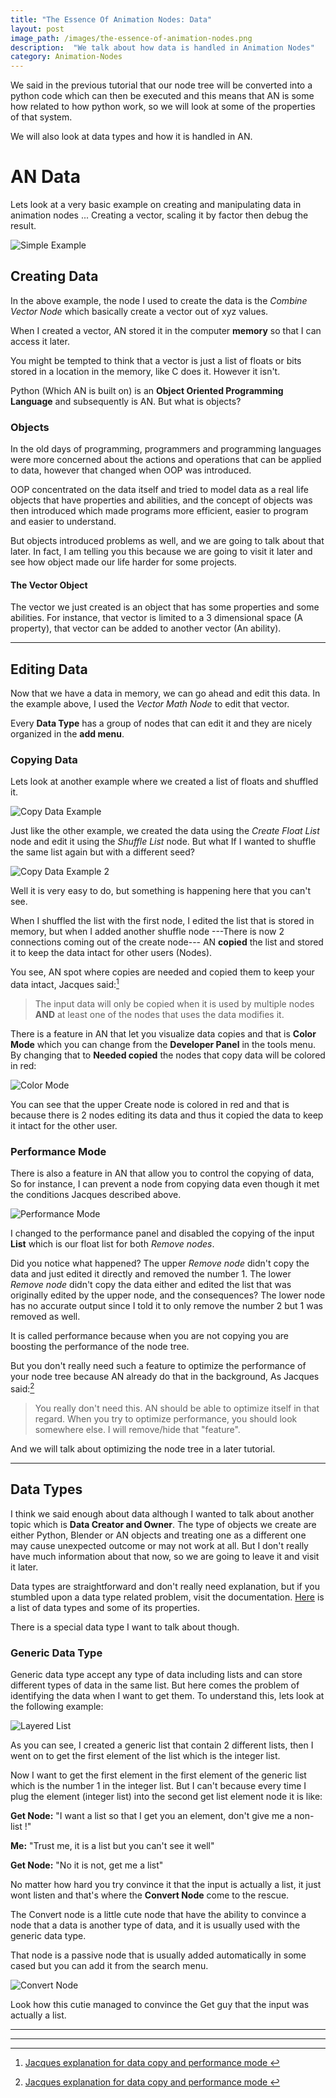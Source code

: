 ```yaml
---
title: "The Essence Of Animation Nodes: Data"
layout: post
image_path: /images/the-essence-of-animation-nodes.png
description:  "We talk about how data is handled in Animation Nodes"
category: Animation-Nodes
---
```


We said in the previous tutorial that our node tree will be converted into a python code which can then be executed and this means that AN is some how related to how python work, so we will look at some of the properties of that system.

We will also look at data types and how it is handled in AN.

# AN Data

Lets look at a very basic example on creating and manipulating data in animation nodes ... Creating a vector, scaling it by factor then debug the result.

![Simple Example](/images/the-essence-of-animation-nodes-data/basic-example.png  "Simple Example")

## Creating Data

In the above example, the node I used to create the data is the *Combine Vector Node* which basically create a vector out of xyz values.

When I created a vector, AN stored it in the computer **memory** so that I can access it later.

You might be tempted to think that a vector is just a list of floats or bits stored in a location in the memory, like C does it. However it isn't.

Python (Which AN is built on) is an **Object Oriented Programming Language** and subsequently is AN. But what is objects?

### Objects

In the old days of programming, programmers and programming languages were more concerned about the actions and operations that can be applied to data, however that changed when OOP was introduced.

OOP concentrated on the data itself and tried to model data as a real life objects that have properties and abilities, and the concept of objects was then introduced which made programs more efficient, easier to program and easier to understand.

But objects introduced problems as well, and we are going to talk about that later. In fact, I am telling you this because we are going to visit it later and see how object made our life harder for some projects.

#### The Vector Object

The vector we just created is an object that has some properties and some abilities. For instance, that vector is limited to a 3 dimensional space (A property), that vector can be added to another vector (An ability).

***

## Editing Data

Now that we have a data in memory, we can go ahead and edit this data. In the example above, I used the *Vector Math Node* to edit that vector.

Every **Data Type** has a group of nodes that can edit it and they are nicely organized in the **add menu**.

### Copying Data

Lets look at another example where we created a list of floats and shuffled it.

![Copy Data Example](/images/the-essence-of-animation-nodes-data/copy-data-example.png  "Copy Data Example")

Just like the other example, we created the data using the *Create Float List* node and edit it using the *Shuffle List* node. But what If I wanted to shuffle the same list again but with a different seed?

![Copy Data Example 2](/images/the-essence-of-animation-nodes-data/copy-data-example_2.png  "Copy Data Example 2")

Well it is very easy to do, but something is happening here that you can't see.

When I shuffled the list with the first node, I edited the list that is stored in memory, but when I added another shuffle node ---There is now 2 connections coming out of the create node--- AN **copied** the list and stored it to keep the data intact for other users (Nodes).

You see, AN spot where copies are needed and copied them to keep your data intact, Jacques said:[^1]

[^1]: [Jacques explanation for data copy and performance mode ](http://blender.stackexchange.com/questions/65147/performance-mode-for-animation-nodes-addon#answers)

> The input data will only be copied when it is used by multiple nodes **AND** at least one of the nodes that uses the data modifies it.

There is a feature in AN that let you visualize data copies and that is **Color Mode** which you can change from the **Developer Panel** in the tools menu. By changing that to **Needed copied** the nodes that copy data will be colored in red:

![Color Mode](/images/the-essence-of-animation-nodes-data/color-mode.png  "Color Mode")

You can see that the upper Create node is colored in red and that is because there is 2 nodes editing its data and thus it copied the data to keep it intact for the other user.

### Performance Mode

There is also a feature in AN that allow you to control the copying of data, So for instance, I can prevent a node from copying data even though it met the conditions Jacques described above.

![Performance Mode](/images/the-essence-of-animation-nodes-data/performance.png  "Performance Mode")

I changed to the performance panel and disabled the copying of the input **List** which is our float list for both *Remove nodes*.

Did you notice what happened? The upper *Remove node* didn't copy the data and just edited it directly and removed the number 1. The lower *Remove node* didn't copy the data either and edited the list that was originally edited by the upper node, and the consequences? The lower node has no accurate output since I told it to only remove the number 2 but 1 was removed as well.

It is called performance because when you are not copying you are boosting the performance of the node tree.

But you don't really need such a feature to optimize the performance of your node tree because AN already do that in the background, As Jacques said:[^1]

> You really don't need this. AN should be able to optimize itself in that regard. When you try to optimize performance, you should look somewhere else. I will remove/hide that "feature".

And we will talk about optimizing the node tree in a later tutorial.

***

## Data Types

I think we said enough about data although I wanted to talk about another topic which is **Data Creator and Owner**. The type of objects we create are either Python, Blender or AN objects and treating one as a different one may cause unexpected outcome or may not work at all. But I don't really have much information about that now, so we are going to leave it and visit it later.

Data types are straightforward and don't really need explanation, but if you stumbled upon a data type related problem, visit the documentation. [Here](https://animation-nodes-manual.readthedocs.io/en/latest/dev_guide/socket_types.html) is a list of data types and some of its properties.

There is a special data type I want to talk about though.

### Generic Data Type

Generic data type accept any type of data including lists and can store different types of data in the same list. But here comes the problem of identifying the data when I want to get them. To understand this, lets look at the following example:

![Layered List](/images/the-essence-of-animation-nodes-data/double-lists.png  "Layered List")

As you can see, I created a generic list that contain 2 different lists, then I went on to get the first element of the list which is the integer list.

Now I want to get the first element in the first element of the generic list which is the number 1 in the integer list.
But I can't because every time I plug the element (integer list) into the second get list element node it is like:

**Get Node:** "I want a list so that I get you an element, don't give me a non-list !"

**Me:** "Trust me, it is a list but you can't see it well"

**Get Node:** "No it is not, get me a list"

No matter how hard you try convince it that the input is actually a  list, it just wont listen and that's where the **Convert Node** come to the rescue.

The Convert node is a little cute node that have the ability to convince a node that a data is another type of data, and it is usually used with the generic data type.

That node is a passive node that is usually added automatically in some cased but you can add it from the search menu.

![Convert Node](/images/the-essence-of-animation-nodes-data/convert.png  "Convert Node")

Look how this cutie managed to convince the Get guy that the input was actually a list.

***
***
